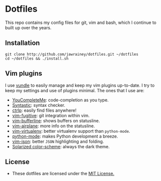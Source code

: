 # Dotfiles

This repo contains my config files for git, vim and bash, which I continue to built up over the years.

## Installation

    git clone http://github.com/jawrainey/dotfiles.git ~/dotfiles
    cd ~/dotfiles && ./install.sh

## Vim plugins

I use [vundle](https://github.com/gmarik/vundle) to easily manage and keep my vim plugins up-to-date.
I try to keep my settings and use of plugins minimal. The ones that I use are:

- [YouCompleteMe](https://github.com/Valloric/YouCompleteMe/): code-completion as you type.
- [Syntastic](https://github.com/scrooloose/syntastic): syntax checker.
- [ctrlp](http://kien.github.com/ctrlp.vim/): easily find files anywhere!
- [vim-fugitive](https://github.com/tpope/vim-fugitive): git integration within vim.
- [vim-bufferline](https://github.com/bling/vim-bufferline): shows buffers on statusline.
- [vim-airplane](https://github.com/bling/vim-airline): more info on the statusline.
- [vim-virtualenv](https://github.com/jmcantrell/vim-virtualenv): better virtualenv support than `python-mode`.
- [python-mode](https://github.com/klen/python-mode): makes Python development a breeze.
- [vim-json](https://github.com/elzr/vim-json): better `JSON` highlighting and folding.
- [Solarized color-scheme](https://github.com/altercation/vim-colors-solarized): always the dark theme.

## License

- These dotfiles are licensed under the [MIT License.](https://github.com/jawrainey/dotfiles/blob/master/LICENSE.txt)
